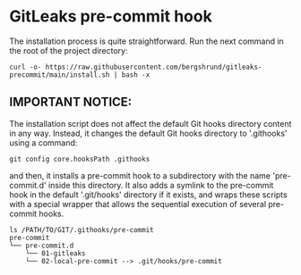 # GitLeaks pre-commit hook

The installation process is quite straightforward. Run the next command in the root of the project directory:

```
curl -o- https://raw.githubusercontent.com/bergshrund/gitleaks-precommit/main/install.sh | bash -x
```

## IMPORTANT NOTICE:

The installation script does not affect the default Git hooks directory content in any way. Instead, it changes the default Git hooks directory to '.githooks' using a command:

```
git config core.hooksPath .githooks
```

and then, it installs a pre-commit hook to a subdirectory with the name 'pre-commit.d' inside this directory. It also adds a symlink to the pre-commit hook in the default '.git/hooks' directory if it exists, and wraps these scripts with a special wrapper that allows the sequential execution of several pre-commit hooks. 

```
ls /PATH/TO/GIT/.githooks/pre-commit
pre-commit
└── pre-commit.d
    └── 01-gitleaks
    └── 02-local-pre-commit --> .git/hooks/pre-commit
```
